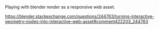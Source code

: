 Playing with blender render as a responsive web asset.

https://blender.stackexchange.com/questions/244763/turning-interactive-geometry-nodes-into-interactive-web-asset#comment422203_244763
